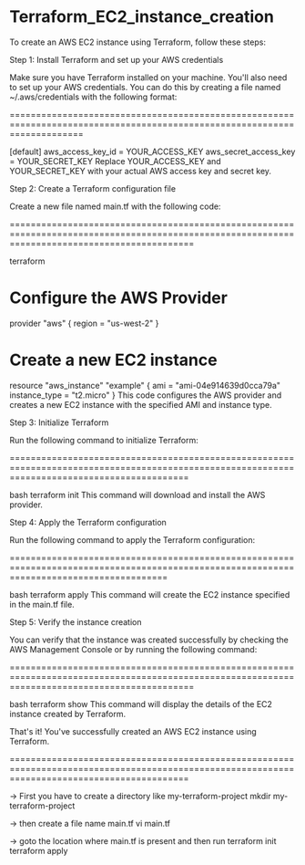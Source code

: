 # Terraform_EC2_instance_creation
To create an AWS EC2 instance using Terraform, follow these steps:

Step 1: Install Terraform and set up your AWS credentials

Make sure you have Terraform installed on your machine. You'll also need to set up your AWS credentials. You can do this by creating a file named ~/.aws/credentials with the following format:

==========================================================================================================================

[default]
aws_access_key_id = YOUR_ACCESS_KEY
aws_secret_access_key = YOUR_SECRET_KEY
Replace YOUR_ACCESS_KEY and YOUR_SECRET_KEY with your actual AWS access key and secret key.

Step 2: Create a Terraform configuration file

Create a new file named main.tf with the following code:

===============================================================================================================================================

terraform
# Configure the AWS Provider
provider "aws" {
  region = "us-west-2"
}

# Create a new EC2 instance
resource "aws_instance" "example" {
  ami           = "ami-04e914639d0cca79a"
  instance_type = "t2.micro"
}
This code configures the AWS provider and creates a new EC2 instance with the specified AMI and instance type.

Step 3: Initialize Terraform

Run the following command to initialize Terraform:

==============================================================================================================================================

bash
terraform init
This command will download and install the AWS provider.

Step 4: Apply the Terraform configuration

Run the following command to apply the Terraform configuration:

==========================================================================================================================================

bash
terraform apply
This command will create the EC2 instance specified in the main.tf file.

Step 5: Verify the instance creation

You can verify that the instance was created successfully by checking the AWS Management Console or by running the following command:

===============================================================================================================================================

bash
terraform show
This command will display the details of the EC2 instance created by Terraform.

That's it! You've successfully created an AWS EC2 instance using Terraform.

==============================================================================================================================================

-> First you have to create a directory like my-terraform-project
mkdir my-terraform-project

-> then create a file name main.tf
vi main.tf

-> goto the location where main.tf is present and then run
terraform init
terraform apply
